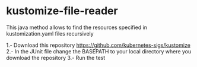 # kustomize-file-reader
This java method allows to find the resources specified in kustomization.yaml files recursively 

1.- Download this repository https://github.com/kubernetes-sigs/kustomize
2.- In the JUnit file change the BASEPATH to your local directory where you download the repository 
3.- Run the test
